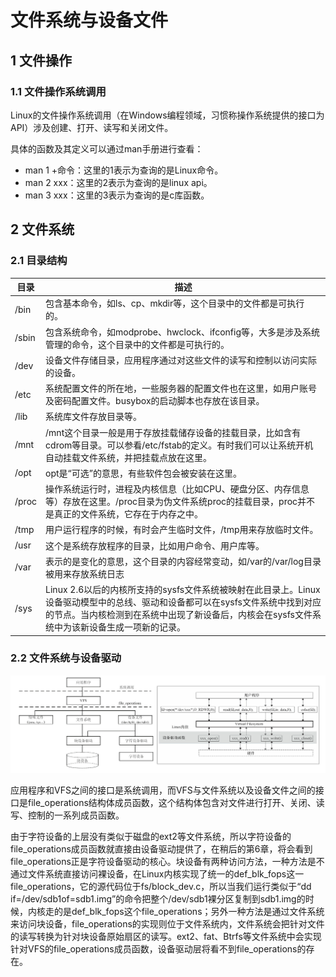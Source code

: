 # 文件系统与设备文件

## 1 文件操作

### 1.1 文件操作系统调用

Linux的文件操作系统调用（在Windows编程领域，习惯称操作系统提供的接口为API）涉及创建、打开、读写和关闭文件。

具体的函数及其定义可以通过man手册进行查看：

- man 1 +命令：这里的1表示为查询的是Linux命令。
- man 2 xxx：这里的2表示为查询的是linux api。
- man 3 xxx：这里的3表示为查询的是c库函数。

## 2 文件系统

### 2.1 目录结构

| **目录** | **描述**                                                     |
| -------- | ------------------------------------------------------------ |
| /bin     | 包含基本命令，如ls、cp、mkdir等，这个目录中的文件都是可执行的。 |
| /sbin    | 包含系统命令，如modprobe、hwclock、ifconfig等，大多是涉及系统管理的命令，这个目录中的文件都是可执行的。 |
| /dev     | 设备文件存储目录，应用程序通过对这些文件的读写和控制以访问实际的设备。 |
| /etc     | 系统配置文件的所在地，一些服务器的配置文件也在这里，如用户账号及密码配置文件。busybox的启动脚本也存放在该目录。 |
| /lib     | 系统库文件存放目录等。                                       |
| /mnt     | /mnt这个目录一般是用于存放挂载储存设备的挂载目录，比如含有cdrom等目录。可以参看/etc/fstab的定义。有时我们可以让系统开机自动挂载文件系统，并把挂载点放在这里。 |
| /opt     | opt是“可选”的意思，有些软件包会被安装在这里。                |
| /proc    | 操作系统运行时，进程及内核信息（比如CPU、硬盘分区、内存信息等）存放在这里。/proc目录为伪文件系统proc的挂载目录，proc并不是真正的文件系统，它存在于内存之中。 |
| /tmp     | 用户运行程序的时候，有时会产生临时文件，/tmp用来存放临时文件。 |
| /usr     | 这个是系统存放程序的目录，比如用户命令、用户库等。           |
| /var     | 表示的是变化的意思，这个目录的内容经常变动，如/var的/var/log目录被用来存放系统日志 |
| /sys     | Linux 2.6以后的内核所支持的sysfs文件系统被映射在此目录上。Linux设备驱动模型中的总线、驱动和设备都可以在sysfs文件系统中找到对应的节点。当内核检测到在系统中出现了新设备后，内核会在sysfs文件系统中为该新设备生成一项新的记录。 |

### 2.2 文件系统与设备驱动

![image-20240112170706118](figures/image-20240112170706118.png)

应用程序和VFS之间的接口是系统调用，而VFS与文件系统以及设备文件之间的接口是file_operations结构体成员函数，这个结构体包含对文件进行打开、关闭、读写、控制的一系列成员函数。

由于字符设备的上层没有类似于磁盘的ext2等文件系统，所以字符设备的file_operations成员函数就直接由设备驱动提供了，在稍后的第6章，将会看到file_operations正是字符设备驱动的核心。块设备有两种访问方法，一种方法是不通过文件系统直接访问裸设备，在Linux内核实现了统一的def_blk_fops这一file_operations，它的源代码位于fs/block_dev.c，所以当我们运行类似于“dd if=/dev/sdb1of=sdb1.img”的命令把整个/dev/sdb1裸分区复制到sdb1.img的时候，内核走的是def_blk_fops这个file_operations；另外一种方法是通过文件系统来访问块设备，file_operations的实现则位于文件系统内，文件系统会把针对文件的读写转换为针对块设备原始扇区的读写。ext2、fat、Btrfs等文件系统中会实现针对VFS的file_operations成员函数，设备驱动层将看不到file_operations的存在。

